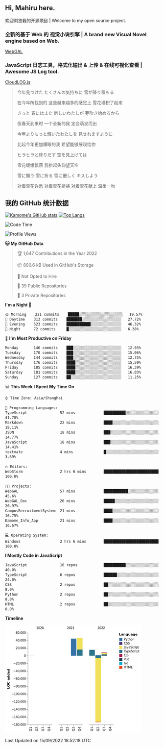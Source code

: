 ## Hi, Mahiru here.

欢迎浏览我的开源项目 | Welcome to my open source project.

### 全新的基于 Web 的 视觉小说引擎 | A brand new Visual Novel engine based on Web.

[WebGAL](https://github.com/MakinoharaShoko/WebGAL)

### JavaScript 日志工具，格式化输出 & 上传 & 在线可视化查看 | Awesome JS Log tool.

[CloudLOG.js](https://github.com/MakinoharaShoko/CloudLog.JS)

> 今年見つけた たくさんの気持ちに 雪が降り積もる  
> 
> 在今年所找到的 这些越来越多的感觉上 雪花堆积了起来  
> 
> きっと 春にはまた 新しいわたしが 芽吹き始めるから  
> 
> 但春天到来时 一个全新的我 定会萌发而出  
> 
> 今年よりもっと輝いたわたしを 見せれますように  
> 
> 比起今年更加耀眼的我 希望能够展现给你  
> 
> ヒラヒラと降りだす 空を見上げては  
> 
> 雪花缓缓飘落 我抬起头仰望天空  
> 
> 雪に願う 雪に祈る 雪に優しく キスしよう  
> 
> 对着雪花许愿 对着雪花祈祷 对着雪花献上 温柔一吻

## 我的 GitHub 统计数据

[![Kamome's GitHub stats](https://github-readme-stats.vercel.app/api?username=MakinoharaShoko)](https://github.com/anuraghazra/github-readme-stats)
[![Top Langs](https://github-readme-stats.vercel.app/api/top-langs/?username=MakinoharaShoko&layout=compact)](https://github.com/anuraghazra/github-readme-stats)

<!--
**MakinoharaShoko/MakinoharaShoko** is a ✨ _special_ ✨ repository because its `README.md` (this file) appears on your GitHub profile.

Here are some ideas to get you started:

- 🔭 I’m currently working on ...
- 🌱 I’m currently learning ...
- 👯 I’m looking to collaborate on ...
- 🤔 I’m looking for help with ...
- 💬 Ask me about ...
- 📫 How to reach me: ...
- 😄 Pronouns: ...
- ⚡ Fun fact: ...
-->

<!--START_SECTION:waka-->
![Code Time](http://img.shields.io/badge/Code%20Time-458%20hrs%2029%20mins-blue)

![Profile Views](http://img.shields.io/badge/Profile%20Views-2-blue)

**🐱 My GitHub Data** 

> 🏆 1,647 Contributions in the Year 2022
 > 
> 📦 800.6 kB Used in GitHub's Storage 
 > 
> 🚫 Not Opted to Hire
 > 
> 📜 39 Public Repositories 
 > 
> 🔑 3 Private Repositories  
 > 
**I'm a Night 🦉** 

```text
🌞 Morning    221 commits    █████░░░░░░░░░░░░░░░░░░░░   19.57% 
🌆 Daytime    313 commits    ███████░░░░░░░░░░░░░░░░░░   27.72% 
🌃 Evening    523 commits    ███████████░░░░░░░░░░░░░░   46.32% 
🌙 Night      72 commits     █░░░░░░░░░░░░░░░░░░░░░░░░   6.38%

```
📅 **I'm Most Productive on Friday** 

```text
Monday       146 commits    ███░░░░░░░░░░░░░░░░░░░░░░   12.93% 
Tuesday      170 commits    ███░░░░░░░░░░░░░░░░░░░░░░   15.06% 
Wednesday    144 commits    ███░░░░░░░░░░░░░░░░░░░░░░   12.75% 
Thursday     176 commits    ████░░░░░░░░░░░░░░░░░░░░░   15.59% 
Friday       185 commits    ████░░░░░░░░░░░░░░░░░░░░░   16.39% 
Saturday     181 commits    ████░░░░░░░░░░░░░░░░░░░░░   16.03% 
Sunday       127 commits    ██░░░░░░░░░░░░░░░░░░░░░░░   11.25%

```


📊 **This Week I Spent My Time On** 

```text
⌚︎ Time Zone: Asia/Shanghai

💬 Programming Languages: 
TypeScript               52 mins             ██████████░░░░░░░░░░░░░░░   41.78% 
Markdown                 22 mins             ████░░░░░░░░░░░░░░░░░░░░░   18.11% 
JSON                     18 mins             ███░░░░░░░░░░░░░░░░░░░░░░   14.77% 
JavaScript               18 mins             ███░░░░░░░░░░░░░░░░░░░░░░   14.41% 
textmate                 4 mins              █░░░░░░░░░░░░░░░░░░░░░░░░   3.69%

🔥 Editors: 
WebStorm                 2 hrs 6 mins        █████████████████████████   100.0%

🐱‍💻 Projects: 
WebGAL                   57 mins             ███████████░░░░░░░░░░░░░░   45.6% 
WebGAL_Doc               26 mins             █████░░░░░░░░░░░░░░░░░░░░   20.97% 
CampusRecruitmentSystem  21 mins             ████░░░░░░░░░░░░░░░░░░░░░   16.75% 
Kamome_Info_App          21 mins             ████░░░░░░░░░░░░░░░░░░░░░   16.67%

💻 Operating System: 
Windows                  2 hrs 6 mins        █████████████████████████   100.0%

```

**I Mostly Code in JavaScript** 

```text
JavaScript               10 repos            ██████████░░░░░░░░░░░░░░░   40.0% 
TypeScript               6 repos             ██████░░░░░░░░░░░░░░░░░░░   24.0% 
CSS                      2 repos             ██░░░░░░░░░░░░░░░░░░░░░░░   8.0% 
Python                   2 repos             ██░░░░░░░░░░░░░░░░░░░░░░░   8.0% 
HTML                     2 repos             ██░░░░░░░░░░░░░░░░░░░░░░░   8.0%

```


**Timeline**

![Chart not found](https://raw.githubusercontent.com/MakinoharaShoko/MakinoharaShoko/main/charts/bar_graph.png) 


 Last Updated on 15/09/2022 18:52:18 UTC
<!--END_SECTION:waka-->
